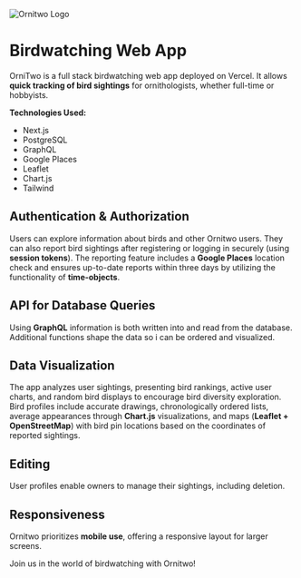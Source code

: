 ![Ornitwo Logo](https://github.com/lovephimu/ornitwo/blob/next-update/public/images/title_pic.png)

# Birdwatching Web App

OrniTwo is a full stack birdwatching web app deployed on Vercel. It allows **quick tracking of bird sightings** for ornithologists, whether full-time or hobbyists.

**Technologies Used:**

- Next.js
- PostgreSQL
- GraphQL
- Google Places
- Leaflet
- Chart.js
- Tailwind

## Authentication & Authorization

Users can explore information about birds and other Ornitwo users. They can also report bird sightings after registering or logging in securely (using **session tokens**). The reporting feature includes a **Google Places** location check and ensures up-to-date reports within three days by utilizing the functionality of **time-objects**.

## API for Database Queries

Using **GraphQL** information is both written into and read from the database. Additional functions shape the data so i can be ordered and visualized.

## Data Visualization

The app analyzes user sightings, presenting bird rankings, active user charts, and random bird displays to encourage bird diversity exploration. Bird profiles include accurate drawings, chronologically ordered lists, average appearances through **Chart.js** visualizations, and maps (**Leaflet + OpenStreetMap**) with bird pin locations based on the coordinates of reported sightings.

## Editing

User profiles enable owners to manage their sightings, including deletion.

## Responsiveness

Ornitwo prioritizes **mobile use**, offering a responsive layout for larger screens.

Join us in the world of birdwatching with Ornitwo!
